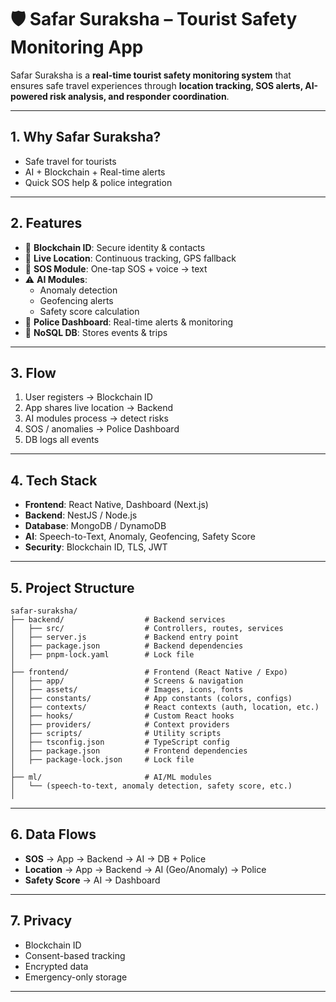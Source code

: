 # 🛡️ Safar Suraksha – Tourist Safety Monitoring App  

Safar Suraksha is a **real-time tourist safety monitoring system** that ensures safe travel experiences through **location tracking, SOS alerts, AI-powered risk analysis, and responder coordination**.  

---

## 1. Why Safar Suraksha?  
- Safe travel for tourists  
- AI + Blockchain + Real-time alerts  
- Quick SOS help & police integration 

---

## 2. Features  

- 🔐 **Blockchain ID**: Secure identity & contacts  
- 📍 **Live Location**: Continuous tracking, GPS fallback  
- 🚨 **SOS Module**: One-tap SOS + voice → text  
- ⚠️ **AI Modules**:  
  - Anomaly detection  
  - Geofencing alerts  
  - Safety score calculation  
- 👮 **Police Dashboard**: Real-time alerts & monitoring  
- 💾 **NoSQL DB**: Stores events & trips

---

## 3. Flow  

1. User registers → Blockchain ID  
2. App shares live location → Backend  
3. AI modules process → detect risks  
4. SOS / anomalies → Police Dashboard  
5. DB logs all events

---

## 4. Tech Stack  

- **Frontend**: React Native, Dashboard (Next.js)  
- **Backend**: NestJS / Node.js  
- **Database**: MongoDB / DynamoDB  
- **AI**: Speech-to-Text, Anomaly, Geofencing, Safety Score  
- **Security**: Blockchain ID, TLS, JWT

---

## 5. Project Structure  

```
safar-suraksha/
├── backend/                  # Backend services
│   ├── src/                  # Controllers, routes, services
│   ├── server.js             # Backend entry point
│   ├── package.json          # Backend dependencies
│   ├── pnpm-lock.yaml        # Lock file
│
├── frontend/                 # Frontend (React Native / Expo)
│   ├── app/                  # Screens & navigation
│   ├── assets/               # Images, icons, fonts
│   ├── constants/            # App constants (colors, configs)
│   ├── contexts/             # React contexts (auth, location, etc.)
│   ├── hooks/                # Custom React hooks
│   ├── providers/            # Context providers
│   ├── scripts/              # Utility scripts
│   ├── tsconfig.json         # TypeScript config
│   ├── package.json          # Frontend dependencies
│   ├── package-lock.json     # Lock file
│
├── ml/                       # AI/ML modules
│   └── (speech-to-text, anomaly detection, safety score, etc.)
│
```

---

## 6. Data Flows  

- **SOS** → App → Backend → AI → DB + Police  
- **Location** → App → Backend → AI (Geo/Anomaly) → Police  
- **Safety Score** → AI → Dashboard

---

## 7. Privacy  

- Blockchain ID  
- Consent-based tracking  
- Encrypted data  
- Emergency-only storage

---

